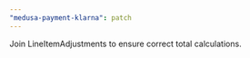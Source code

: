 ```yaml
---
"medusa-payment-klarna": patch
---
```


Join LineItemAdjustments to ensure correct total calculations.
